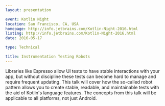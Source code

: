 ```yaml
---
layout: presentation

event: Kotlin Night
location: San Francisco, CA, USA
homepage: http://info.jetbrains.com/Kotlin-Night-2016.html
listing: http://info.jetbrains.com/Kotlin-Night-2016.html
date: 2016-05-17

type: Technical

title: Instrumentation Testing Robots
---
```


Libraries like Espresso allow UI tests to have stable interactions with your app, but without discipline these tests can become hard to manage and require frequent updating. This talk will cover how the so-called robot pattern allows you to create stable, readable, and maintainable tests with the aid of Kotlin's language features. The concepts from this talk will be applicable to all platforms, not just Android.
